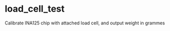 load_cell_test
==============

Calibrate INA125 chip with attached load cell, and output weight in grammes
